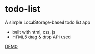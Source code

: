 # todo-list
A simple LocalStorage-based todo list app 
* built with html, css, js
* HTML5 drag & drop API used

[DEMO](https://tp953728.github.io/todo-list/)
